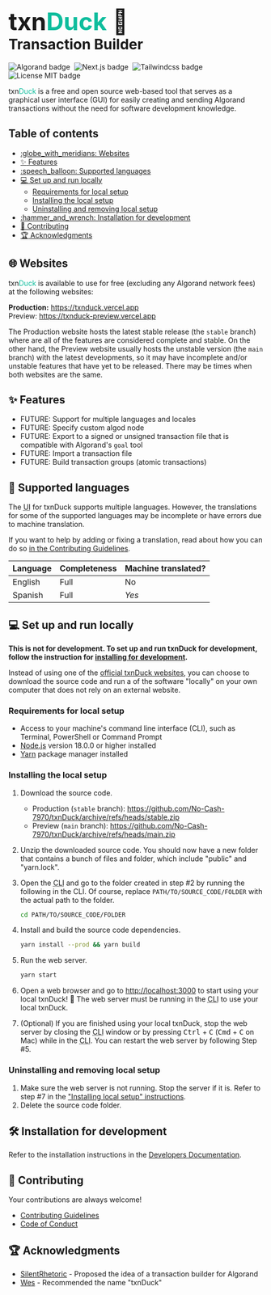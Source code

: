 <h1>
    <div style="font-size:1.7em">txn<span style="color:#0ebd9d">Duck</span> 🦆</div>
    Transaction Builder
</h1>

![Algorand badge](https://img.shields.io/badge/Algorand-006883?style=for-the-badge&logo=Algorand)&nbsp;
![Next.js badge](https://img.shields.io/badge/Next.js-black?style=for-the-badge&logo=next.js)&nbsp;
![Tailwindcss badge](https://img.shields.io/badge/Tailwindcss-0ea5e9?style=for-the-badge&logo=tailwindcss&logoColor=white)&nbsp;
![License MIT badge](https://img.shields.io/github/license/No-Cash-7970/txnDuck?style=for-the-badge&color=8e5548)

txn<span style="color:#0ebd9d">Duck</span> is a free and open source web-based
tool that serves as a graphical user interface (GUI) for easily creating and
sending Algorand transactions without the need for software development
knowledge.

<!-- omit in toc -->
## Table of contents

- [:globe\_with\_meridians: Websites](#globe_with_meridians-websites)
- [:sparkles: Features](#sparkles-features)
- [:speech\_balloon: Supported languages](#speech_balloon-supported-languages)
- [:computer: Set up and run locally](#computer-set-up-and-run-locally)
  - [Requirements for local setup](#requirements-for-local-setup)
  - [Installing the local setup](#installing-the-local-setup)
  - [Uninstalling and removing local setup](#uninstalling-and-removing-local-setup)
- [:hammer\_and\_wrench: Installation for development](#hammer_and_wrench-installation-for-development)
- [:handshake: Contributing](#handshake-contributing)
- [:trophy: Acknowledgments](#trophy-acknowledgments)

## :globe_with_meridians: Websites

txn<span style="color:#0ebd9d">Duck</span> is available to use for free
(excluding any Algorand network fees) at the following websites:

**Production:** <https://txnduck.vercel.app>  
Preview: <https://txnduck-preview.vercel.app>

The Production website hosts the latest stable release (the `stable` branch)
where are all of the features are considered complete and stable. On the other
hand, the Preview website usually hosts the unstable version (the `main` branch)
with the latest developments, so it may have incomplete and/or unstable features
that have yet to be released. There may be times when both websites are the
same.

## :sparkles: Features

- FUTURE: Support for multiple languages and locales
- FUTURE: Specify custom algod node
- FUTURE: Export to a signed or unsigned transaction file that is compatible
  with Algorand's `goal` tool
- FUTURE: Import a transaction file
- FUTURE: Build transaction groups (atomic transactions)

## :speech_balloon: Supported languages

The <abbr title="user interface">UI</abbr> for txnDuck supports multiple languages. However, the translations for some of the supported languages may be incomplete or have errors due to machine translation.

If you want to help by adding or fixing a translation, read about how you can do so [in the Contributing Guidelines](.github/CONTRIBUTING.md#submitting-translations).

Language | Completeness | Machine translated?
---------|--------------|---------------------
English  | Full         | No
Spanish  | Full         | *Yes*

## :computer: Set up and run locally

**This is not for development. To set up and run txnDuck for development,
follow the instruction for
[installing for development](#hammer_and_wrench-installation-for-development).**

Instead of using one of the [official txnDuck websites](#globe_with_meridians-websites), you can
choose to download the source code and run a of the software "locally" on your
own computer that does not rely on an external website.

### Requirements for local setup

- Access to your machine's command line interface (CLI), such as Terminal,
  PowerShell or Command Prompt
- [Node.js](https://nodejs.org/en) version 18.0.0 or higher installed
- [Yarn](https://yarnpkg.com/getting-started/install) package manager installed

### Installing the local setup

1. Download the source code.
    - Production (`stable` branch):
      <https://github.com/No-Cash-7970/txnDuck/archive/refs/heads/stable.zip>
    - Preview (`main` branch):
      <https://github.com/No-Cash-7970/txnDuck/archive/refs/heads/main.zip>
2. Unzip the downloaded source code. You should now have a new folder that
   contains a bunch of files and folder, which include "public" and "yarn.lock".
3. Open the <abbr title="Command Line Interface">CLI</abbr> and go to the folder
   created in step #2 by running the following in the CLI. Of course, replace
   `PATH/TO/SOURCE_CODE/FOLDER` with the actual path to the folder.

    ```bash
    cd PATH/TO/SOURCE_CODE/FOLDER
    ```

4. Install and build the source code dependencies.

    ```bash
    yarn install --prod && yarn build
    ```

5. Run the web server.

    ```bash
    yarn start
    ```

6. Open a web browser and go to <http://localhost:3000> to start using your
   local txnDuck! :tada: The web server must be running in the
   <abbr title="Command Line Interface">CLI</abbr> to use your local txnDuck.
7. (Optional) If you are finished using your local txnDuck, stop the web server
   by closing the <abbr title="Command Line Interface">CLI</abbr> window or by
   pressing <kbd>Ctrl</kbd>&nbsp;+&nbsp;<kbd>C</kbd>
   (<kbd>Cmd</kbd>&nbsp;+&nbsp;<kbd>C</kbd> on Mac) while in the
   <abbr title="Command Line Interface">CLI</abbr>. You can restart the web
   server by following Step #5.

### Uninstalling and removing local setup

1. Make sure the web server is not running. Stop the server if it is. Refer to
   step #7 in the ["Installing local setup" instructions](#installing-the-local-setup).
2. Delete the source code folder.

## :hammer_and_wrench: Installation for development

Refer to the installation instructions in the [Developers Documentation](docs/DEVELOPERS.md).

## :handshake: Contributing

Your contributions are always welcome!

- [Contributing Guidelines](.github/CONTRIBUTING.md)
- [Code of Conduct](.github/CODE_OF_CONDUCT.md)

## :trophy: Acknowledgments

- [SilentRhetoric](https://github.com/SilentRhetoric) - Proposed the idea of a
  transaction builder for Algorand
- [Wes](https://github.com/WesleyMiller1998) - Recommended the name "txnDuck"
